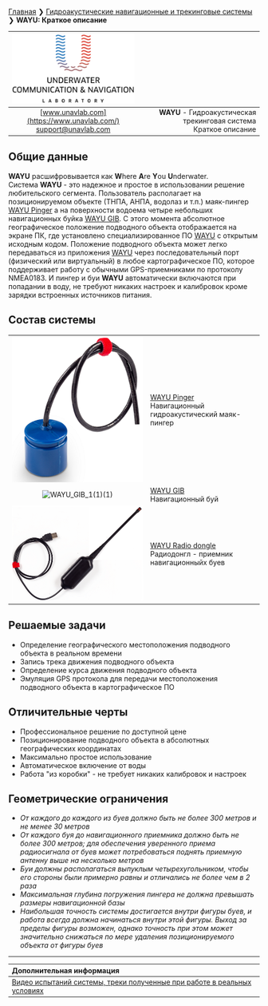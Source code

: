 [Главная](/README_RU) ❯ [Гидроакустические навигационные и трекинговые системы](/navigation_and_tracking_systems_ru) ❯ **WAYU: Краткое описание**

<div style="page-break-after: always;"></div>

| ![logo](/documentation/sm_logo.png) |  |
| :---: | ---: |
| [www.unavlab.com](https://www.unavlab.com/) <br/> [support@unavlab.com](mailto:support@unavlab.com) | **WAYU** - Гидроакустическая трекинговая система <br/> Краткое описание |

<div style="page-break-after: always;"></div>

## Общие данные
**WAYU** расшифровывается как **W**here **A**re **Y**ou **U**nderwater.  
Система **WAYU** - это надежное и простое в использовании решение любительского сегмента. Пользователь располагает на позиционируемом объекте (ТНПА, АНПА, водолаз и т.п.) маяк-пингер [WAYU Pinger](WAYU_Pinger_Specification_ru.md) а на поверхности водоема четыре небольших навигационных буйка [WAYU GIB](WAYU_GIB_Specification_ru.md). 
С этого момента абсолютное географическое положение подводного объекта отображается на экране ПК, где установлено специализированное ПО [WAYU](https://github.com/ucnl/WAYU) с открытым исходным кодом. Положение подводного объекта может легко передаваться из приложения [WAYU](https://github.com/ucnl/WAYU) через последовательный порт (физический или виртуальный) в любое картографическое ПО, которое поддерживает работу с обычными GPS-приемниками по протоколу NMEA0183.
И пингер и буи **WAYU** автоматически включаются при попадании в воду, не требуют никаких настроек и калибровок кроме зарядки встроенных источников питания.

<div style="page-break-after: always;"></div>

## Состав системы

|  |  |
| :---: | :--- |
| ![wayu_pinger](/documentation/RT_1_332820_1.png) | [WAYU Pinger](WAYU_Pinger_Specification_ru.md) <br/> Навигационный гидроакустический маяк-пингер |
| ![WAYU_GIB_1(1)(1)](https://github.com/user-attachments/assets/2adaa0a0-2f97-4ba9-897c-cd4edc409028) | [WAYU GIB](WAYU_GIB_Specification_ru.md) <br/> Навигационный буй |
| ![WAYU Radio dongle](/documentation/wayu_rf_dongle.png) | [WAYU Radio dongle](WAYU_RF_Dongle_Specification_ru.md) <br/> Радиодонгл - приемник навигационныйх буев |


<div style="page-break-after: always;"></div>

## Решаемые задачи
- Определение географического местоположения подводного объекта в реальном времени
- Запись трека движения подводного объекта
- Определение курса движения подводного объекта
- Эмуляция GPS протокола для передачи местоположения подводного объекта в картографическое ПО

<div style="page-break-after: always;"></div>

## Отличительные черты
- Профессиональное решение по доступной цене
- Позиционирование подводного объекта в абсолютных географических координатах
- Максимально простое использование 
- Автоматическое включение от воды
- Работа "из коробки" - не требует никаких калибровок и настроек

<div style="page-break-after: always;"></div>

## Геометрические ограничения
* _От каждого до каждого из буев должно быть не более 300 метров и не менее 30 метров_
* _От каждого буя до навигационного приемника должно быть не более 300 метров; для обеспечения уверенного приема радиосигнала от буев может потребоваться поднять приемную антенну выше на несколько метров_
* _Буи должны располагаться выпуклым четырехугольником, чтобы его стороны были примерно равны и отличались не более чем в 2 раза_
* _Максимальная глубина погружения пингера не должна превышать размеры навигационной базы_
* _Наибольшая точность системы достигается внутри фигуры буев, и работа всегда должна начинаться внутри этой фигуры. Выход за пределы фигуры возможен, однако точность при этом может значительно снижаться по мере удаления позиционируемого объекта от фигуры буев_

<div style="page-break-after: always;"></div>

_________  

| **Дополнительная информация** |
| :--- |
| [Видео испытаний системы, треки полученные при работе в реальных условиях](media.md) |

